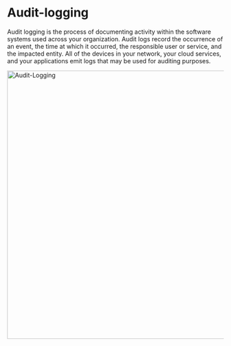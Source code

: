 # Audit-logging

Audit logging is the process of documenting activity within the software systems used across your organization. Audit logs record the occurrence of an event, the time at which it occurred, the responsible user or service, and the impacted entity. All of the devices in your network, your cloud services, and your applications emit logs that may be used for auditing purposes.

<img width="1709" height="624" alt="Audit-Logging" src="https://github.com/user-attachments/assets/d33deedc-9518-4691-a6bd-b60c972f3508" />
